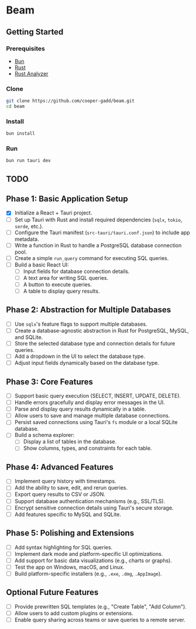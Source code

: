 # Beam

## Getting Started

### Prerequisites

- [Bun](https://bun.sh)
- [Rust](https://www.rust-lang.org/tools/install)
- [Rust Analyzer](https://rust-analyzer.github.io/manual.html#installation)

### Clone

```bash
git clone https://github.com/cooper-gadd/beam.git
cd beam
```

### Install

```bash
bun install
```

### Run

```bash
bun run tauri dev
```

## TODO

## Phase 1: Basic Application Setup
- [x] Initialize a React + Tauri project.
- [ ] Set up Tauri with Rust and install required dependencies (`sqlx`, `tokio`, `serde`, etc.).
- [ ] Configure the Tauri manifest (`src-tauri/tauri.conf.json`) to include app metadata.
- [ ] Write a function in Rust to handle a PostgreSQL database connection pool.
- [ ] Create a simple `run_query` command for executing SQL queries.
- [ ] Build a basic React UI:
  - [ ] Input fields for database connection details.
  - [ ] A text area for writing SQL queries.
  - [ ] A button to execute queries.
  - [ ] A table to display query results.

## Phase 2: Abstraction for Multiple Databases
- [ ] Use `sqlx`'s feature flags to support multiple databases.
- [ ] Create a database-agnostic abstraction in Rust for PostgreSQL, MySQL, and SQLite.
- [ ] Store the selected database type and connection details for future queries.
- [ ] Add a dropdown in the UI to select the database type.
- [ ] Adjust input fields dynamically based on the database type.

## Phase 3: Core Features
- [ ] Support basic query execution (SELECT, INSERT, UPDATE, DELETE).
- [ ] Handle errors gracefully and display error messages in the UI.
- [ ] Parse and display query results dynamically in a table.
- [ ] Allow users to save and manage multiple database connections.
- [ ] Persist saved connections using Tauri's `fs` module or a local SQLite database.
- [ ] Build a schema explorer:
  - [ ] Display a list of tables in the database.
  - [ ] Show columns, types, and constraints for each table.

## Phase 4: Advanced Features
- [ ] Implement query history with timestamps.
- [ ] Add the ability to save, edit, and rerun queries.
- [ ] Export query results to CSV or JSON.
- [ ] Support database authentication mechanisms (e.g., SSL/TLS).
- [ ] Encrypt sensitive connection details using Tauri's secure storage.
- [ ] Add features specific to MySQL and SQLite.

## Phase 5: Polishing and Extensions
- [ ] Add syntax highlighting for SQL queries.
- [ ] Implement dark mode and platform-specific UI optimizations.
- [ ] Add support for basic data visualizations (e.g., charts or graphs).
- [ ] Test the app on Windows, macOS, and Linux.
- [ ] Build platform-specific installers (e.g., `.exe`, `.dmg`, `.AppImage`).

## Optional Future Features
- [ ] Provide prewritten SQL templates (e.g., "Create Table", "Add Column").
- [ ] Allow users to add custom plugins or extensions.
- [ ] Enable query sharing across teams or save queries to a remote server.
